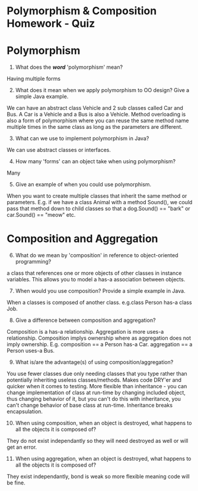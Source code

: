 # Polymorphism & Composition Homework - Quiz

# Polymorphism

1. What does the ___word___ 'polymorphism' mean?

Having multiple forms

2. What does it mean when we apply polymorphism to OO design? Give a simple Java example.

We can have an abstract class Vehicle and 2 sub classes called Car and Bus. A Car is a Vehicle and a Bus is also a Vehicle.
Method overloading is also a form of polymorphism where you can reuse the same method name multiple times in the same class as long as the parameters are different. 

3. What can we use to implement polymorphism in Java?

We can use abstract classes or interfaces.

4. How many 'forms' can an object take when using polymorphism?

Many

5. Give an example of when you could use polymorphism.

When you want to create multiple classes that inherit the same method or parameters. E.g. if we have a class Animal with a method Sound(), we could pass that method down to child classes so that a dog.Sound() == "bark" or car.Sound() == "meow" etc.



# Composition and Aggregation

6. What do we mean by 'composition' in reference to object-oriented programming?

a class that references one or more objects of other classes in instance variables. This allows you to model a has-a association between objects. 

7. When would you use composition? Provide a simple example in Java.

When a classes is composed of another class. e.g.class Person has-a class Job. 

8. Give a difference between composition and aggregation?

Composition is a has-a relationship. Aggregation is more uses-a relationship. Composition implys ownership where as aggregation does not imply ownership. E.g. composition == a Person has-a Car. aggregation == a Person uses-a Bus.

9. What is/are the advantage(s) of using composition/aggregation?

You use fewer classes due only needing classes that you type rather than potentially inheriting useless classes/methods. Makes code DRY'er and quicker when it comes to testing. More flexible than inheritance - you can change implementation of class at run-time by changing included object, thus changing behavior of it, but you can't do this with inheritance, you can't change behavior of base class at run-time. Inheritance breaks encapsulation.

10. When using composition, when an object is destroyed, what happens to all the objects it is composed of?

They do not exist independantly so they will need destroyed as well or will get an error.

11. When using aggregation, when an object is destroyed, what happens to all the objects it is composed of?

They exist independantly, bond is weak so more flexible meaning code will be fine.